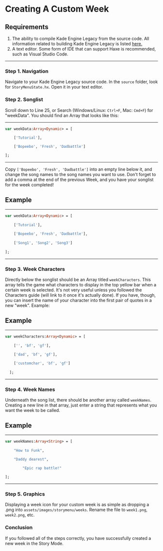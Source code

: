 # Creating A Custom Week

## Requirements
1. The ability to compile Kade Engine Legacy from the source code. All information related to building Kade Engine Legacy is listed [here.](https://github.com/Goldie5fnf/Kade-Engine-Legacy/blob/main/docs/building.md)
2. A text editor. Some form of IDE that can support Haxe is recommended, such as Visual Studio Code.

---
### Step 1. Navigation
Navigate to your Kade Engine Legacy source code. In the `source` folder, look for `StoryMenuState.hx`. Open it in your text editor.

### Step 2. Songlist

Scroll down to Line 25, or Search (Windows/Linux: `Ctrl+F`, Mac: `Cmd+F`) for "weekData". You should find an Array that looks like this:

---

```haxe
var weekData:Array<Dynamic> = [
		
    ['Tutorial'],

    ['Bopeebo', 'Fresh', 'Dadbattle']

];
```

---

Copy `['Bopeebo', 'Fresh', 'Dadbattle']` into an empty line below it, and change the song names to the song names you want to use.
Don't forget to add a comma at the end of the previous Week, and you have your songlist for the week completed!

Example
---

---

```haxe
var weekData:Array<Dynamic> = [
		
    ['Tutorial'],
		
    ['Bopeebo', 'Fresh', 'Dadbattle'],
		
    ['Song1', 'Song2', 'Song3']
    
];
```
 
---
 
### Step 3. Week Characters
Directly below the songlist should be an Array titled `weekCharacters`. This array tells the game what characters to display in the top yellow bar when a certain week is selected.
It's not very useful unless you followed the Characters guide (will link to it once it's actually done). If you have, though, you can insert the name of your character into the first pair of quotes in a new "week". Example:

Example
---

---

```haxe
var weekCharacters:Array<Dynamic> = [
		
    ['', 'bf', 'gf'],
		
    ['dad', 'bf', 'gf'],

    ['customchar', 'bf', 'gf']
	
  ];
```

---

### Step 4. Week Names

Underneath the song list, there should be another array called `weekNames`. Creating a new line in that array, just enter a string that represents what you want the week to be called.

Example
---

---
```haxe
var weekNames:Array<String> = [
		
	"How to Funk",
		
	"Daddy dearest",

        "Epic rap battle!"

];
```

---
  
### Step 5. Graphics
  
Displaying a week icon for your custom week is as simple as dropping a .png into `assets/images/storymenu/weeks`. Rename the file to `week1.png`, `week2.png`, etc.

### Conclusion

If you followed all of the steps correctly, you have successfully created a new week in the Story Mode.
